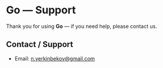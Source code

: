 # Go — Support

Thank you for using **Go** — if you need help, please contact us.

## Contact / Support
- Email: n.yerkinbekov@gmail.com


